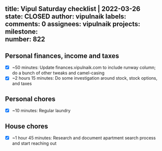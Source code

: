 title:	Vipul Saturday checklist | 2022-03-26
state:	CLOSED
author:	vipulnaik
labels:	
comments:	0
assignees:	vipulnaik
projects:	
milestone:	
number:	822
--
## Personal finances, income and taxes

- [x] ~50 minutes: Update finances.vipulnaik.com to include runway column; do a bunch of other tweaks and camel-casing
- [x] ~2 hours 15 minutes: Do some investigation around stock, stock options, and taxes 

## Personal chores

- [x] ~10 minutes: Regular laundry

## House chores

- [x] ~1 hour 45 minutes: Research and document apartment search process and start reaching out
